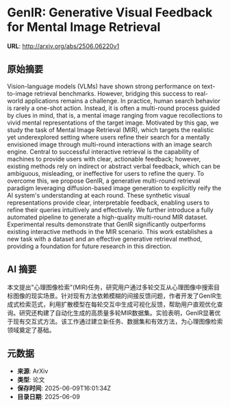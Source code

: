 # GenIR: Generative Visual Feedback for Mental Image Retrieval

**URL**: http://arxiv.org/abs/2506.06220v1

## 原始摘要

Vision-language models (VLMs) have shown strong performance on text-to-image
retrieval benchmarks. However, bridging this success to real-world applications
remains a challenge. In practice, human search behavior is rarely a one-shot
action. Instead, it is often a multi-round process guided by clues in mind,
that is, a mental image ranging from vague recollections to vivid mental
representations of the target image. Motivated by this gap, we study the task
of Mental Image Retrieval (MIR), which targets the realistic yet underexplored
setting where users refine their search for a mentally envisioned image through
multi-round interactions with an image search engine. Central to successful
interactive retrieval is the capability of machines to provide users with
clear, actionable feedback; however, existing methods rely on indirect or
abstract verbal feedback, which can be ambiguous, misleading, or ineffective
for users to refine the query. To overcome this, we propose GenIR, a generative
multi-round retrieval paradigm leveraging diffusion-based image generation to
explicitly reify the AI system's understanding at each round. These synthetic
visual representations provide clear, interpretable feedback, enabling users to
refine their queries intuitively and effectively. We further introduce a fully
automated pipeline to generate a high-quality multi-round MIR dataset.
Experimental results demonstrate that GenIR significantly outperforms existing
interactive methods in the MIR scenario. This work establishes a new task with
a dataset and an effective generative retrieval method, providing a foundation
for future research in this direction.


## AI 摘要

本文提出"心理图像检索"(MIR)任务，研究用户通过多轮交互从心理图像中搜索目标图像的现实场景。针对现有方法依赖模糊的间接反馈问题，作者开发了GenIR生成式检索范式，利用扩散模型在每轮交互中生成可视化反馈，帮助用户直观优化查询。研究还构建了自动化生成的高质量多轮MIR数据集。实验表明，GenIR显著优于现有交互式方法。该工作通过建立新任务、数据集和有效方法，为心理图像检索领域奠定了基础。

## 元数据

- **来源**: ArXiv
- **类型**: 论文
- **保存时间**: 2025-06-09T16:01:34Z
- **目录日期**: 2025-06-09
